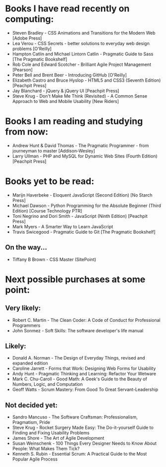 # Books I have read recently on computing:

- Steven Bradley - CSS Animations and Transitions for the Modern Web [Adobe Press]
- Lea Verou - CSS Secrets - better solutions to everyday web design problems [O'Reilly]
- Hampton Catlin and Michael Lintorn Catlin - Pragmatic Guide to Sass [The Pragmatic Bookshelf]
- Rob Cole and Edward Scotcher - Brilliant Agile Project Management [Pearson]
- Peter Bell and Brent Beer - Introducing GitHub [O'Reilly]
- Elizabeth Castro and Bruce Hyslop - HTML5 and CSS3 (Seventh Edition) [Peachpit Press]
- Jay Blanchard - jQuery & jQuery UI [Peachpit Press]
- Steve Krug - Don't Make Me Think (Revisited) - A Common Sense Approach to Web and Mobile Usability [New Riders]

# Books I am reading and studying from now:

- Andrew Hunt & David Thomas - The Pragmatic Programmer - from journeyman to master [Addison-Wesley]
- Larry Ullman - PHP and MySQL for Dynamic Web Sites (Fourth Edition) [Peachpit Press]

# Books yet to be read:

- Marijn Haverbeke - Eloquent JavaScript (Second Edition) [No Starch Press]
- Michael Dawson - Python Programming for the Absolute Beginner (Third Edition) [Course Technology PTR]
- Toni Negrino and Dori Smith - JavaScript (Ninth Edition) [Peachpit Press]
- Mark Myers - A Smarter Way to Learn JavaScript
- Travis Swicegood - Pragmatic Guide to Git [The Pragmatic Bookshelf]

## On the way...

- Tiffany B Brown - CSS Master (SitePoint)

# Next possible purchases at some point:

## Very likely:

- Robert C. Martin - The Clean Coder: A Code of Conduct for Professional Programmers
- John Sonmez - Soft Skills: The software developer's life manual

## Likely:

- Donald A. Norman - The Design of Everyday Things, revised and expanded edition
- Caroline Jarrett - Forms that Work: Designing Web Forms for Usability
- Andy Hunt - Pragmatic Thinking and Learning: Refactor Your Wetware
- Mark C. Chu-Caroll - Good Math: A Geek's Guide to the Beauty of Numbers, Logic, and Computation
- Geoff Watts - Scrum Mastery: From Good To Great Servant-Leadership

## Not decided yet:

- Sandro Mancuso - The Software Craftsman: Professionalism, Pragmatism, Pride
- Steve Krug - Rocket Surgery Made Easy: The Do-it-yourself Guide to Finding and Fixing Usability Problems
- James Shore - The Art of Agile Development
- Susan Weinschenk - 100 Things Every Designer Needs to Know About People: What Makes Them Tick?
- Kenneth S. Rubin - Essential Scrum: A Practical Guide to the Most Popular Agile Process
